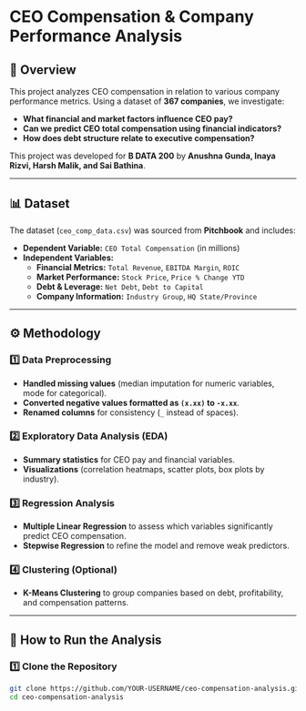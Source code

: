 # CEO Compensation & Company Performance Analysis

## 📌 Overview
This project analyzes CEO compensation in relation to various company performance metrics. Using a dataset of **367 companies**, we investigate:
- **What financial and market factors influence CEO pay?**
- **Can we predict CEO total compensation using financial indicators?**
- **How does debt structure relate to executive compensation?**

This project was developed for **B DATA 200** by **Anushna Gunda, Inaya Rizvi, Harsh Malik, and Sai Bathina**.

---

## 📊 Dataset
The dataset (`ceo_comp_data.csv`) was sourced from **Pitchbook** and includes:
- **Dependent Variable:** `CEO Total Compensation` (in millions)
- **Independent Variables:**
  - **Financial Metrics:** `Total Revenue`, `EBITDA Margin`, `ROIC`
  - **Market Performance:** `Stock Price`, `Price % Change YTD`
  - **Debt & Leverage:** `Net Debt`, `Debt to Capital`
  - **Company Information:** `Industry Group`, `HQ State/Province`

---

## ⚙️ Methodology
### **1️⃣ Data Preprocessing**
- **Handled missing values** (median imputation for numeric variables, mode for categorical).
- **Converted negative values formatted as `(x.xx)` to `-x.xx`**.
- **Renamed columns** for consistency (`_` instead of spaces).

### **2️⃣ Exploratory Data Analysis (EDA)**
- **Summary statistics** for CEO pay and financial variables.
- **Visualizations** (correlation heatmaps, scatter plots, box plots by industry).

### **3️⃣ Regression Analysis**
- **Multiple Linear Regression** to assess which variables significantly predict CEO compensation.
- **Stepwise Regression** to refine the model and remove weak predictors.

### **4️⃣ Clustering (Optional)**
- **K-Means Clustering** to group companies based on debt, profitability, and compensation patterns.

---

## 🚀 How to Run the Analysis
### **1️⃣ Clone the Repository**
```bash
git clone https://github.com/YOUR-USERNAME/ceo-compensation-analysis.git
cd ceo-compensation-analysis
